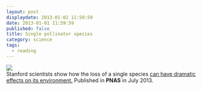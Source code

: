 ```yaml
---
layout: post
displaydate: 2013-01-02 11:59:59
date: 2013-01-01 11:59:59
published: false
title: Single pollinator species
category: science
tags: 
  - reading
---
```


![](http://upload.wikimedia.org/wikipedia/commons/a/a8/Bees_Collecting_Pollen_2004-08-14.jpg) <br>
Stanford scientists show how the loss of a single species <a href="http://www.pnas.org/content/early/2013/07/17/1307438110.abstract">can have dramatic effects on its environment.</a> Published in **PNAS** in July 2013.